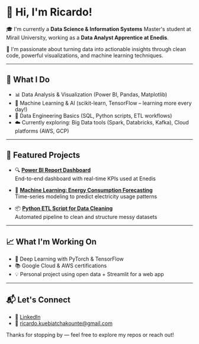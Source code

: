 # 👋 Hi, I'm Ricardo!

🎓 I'm currently a **Data Science & Information Systems** Master's student at Mirail University, working as a **Data Analyst Apprentice at Enedis**.

💼 I'm passionate about turning data into actionable insights through clean code, powerful visualizations, and machine learning techniques.

---

## 🚀 What I Do

- 📊 Data Analysis & Visualization (Power BI, Pandas, Matplotlib)
- 🧠 Machine Learning & AI (scikit-learn, TensorFlow – learning more every day!)
- 🔁 Data Engineering Basics (SQL, Python scripts, ETL workflows)
- ☁️ Currently exploring: Big Data tools (Spark, Databricks, Kafka), Cloud platforms (AWS, GCP)

---

## 📂 Featured Projects

- 🔍 **[Power BI Report Dashboard](link-to-repo)**  
  End-to-end dashboard with real-time KPIs used at Enedis

- 🧠 **[Machine Learning: Energy Consumption Forecasting](link-to-repo)**  
  Time-series modeling to predict electricity usage patterns

- 📦 **[Python ETL Script for Data Cleaning](link-to-repo)**  
  Automated pipeline to clean and structure messy datasets

---

## 📈 What I'm Working On

- 🧪 Deep Learning with PyTorch & TensorFlow  
- 📚 Google Cloud & AWS certifications  
- 💡 Personal project using open data + Streamlit for a web app

---

## 📬 Let's Connect

- 💼 [LinkedIn](https://www.linkedin.com/in/ricardo-tchakounte-kuebia-6208b7190)  
- 💌 ricardo.kuebiatchakounte@gmail.com

Thanks for stopping by — feel free to explore my repos or reach out!


<!---
kidRicardo/kidRicardo is a ✨ special ✨ repository because its `README.md` (this file) appears on your GitHub profile.
You can click the Preview link to take a look at your changes.
--->
